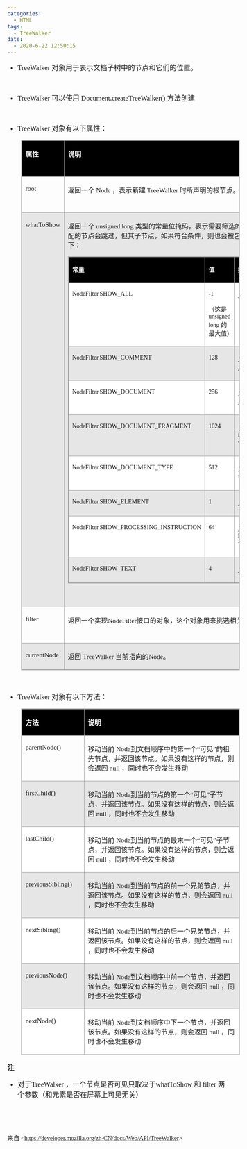 ```yaml
---
categories:
  - HTML
tags:
  - TreeWalker
date:
  - 2020-6-22 12:50:15
---
```


<ul style="list-style-type:disc">
    <li><span style="font-size:12.0pt"><span style="font-family:&quot;Comic Sans MS&quot;">TreeWalker
            </span></span><span style="font-size:12.0pt"><span
                style="font-family:&quot;Microsoft YaHei UI&quot;">对象用于表示文档子树中的节点和它们的位置。</span></span></li>
</ul>
<p><span style="font-size:12.0pt"><span style="font-family:&quot;Comic Sans MS&quot;">&nbsp;</span></span></p>
<ul style="list-style-type:disc">
    <li><span style="font-size:12.0pt"><span style="font-family:&quot;Comic Sans MS&quot;">TreeWalker
            </span></span><span style="font-size:12.0pt"><span
                style="font-family:&quot;Microsoft YaHei UI&quot;">可以使用</span></span><span
            style="font-size:12.0pt"><span style="font-family:&quot;Comic Sans MS&quot;">
                Document.createTreeWalker() </span></span><span style="font-size:12.0pt"><span
                style="font-family:&quot;Microsoft YaHei UI&quot;">方法创建</span></span></li>
</ul>
<p><span style="font-size:12.0pt"><span style="font-family:&quot;Comic Sans MS&quot;">&nbsp;</span></span></p>
<ul style="list-style-type:disc">
    <li><span style="font-size:12.0pt"><span style="font-family:&quot;Comic Sans MS&quot;">TreeWalker</span></span>
        <span style="font-size:12.0pt"><span style="font-family:&quot;Microsoft YaHei UI&quot;">对象有以下属性：</span></span>
    </li>
</ul>
<table summary="" cellspacing="0"
    style="border-collapse:collapse; border-color:#a3a3a3; border-style:solid; border-width:1px; margin-left:32px"
    class=" cke_show_border">
    <tbody>
        <tr>
            <td
                style="background-color:black; border-bottom:1px solid #a3a3a3; border-left:1px solid #a3a3a3; border-right:1px solid #a3a3a3; border-top:1px solid #a3a3a3; vertical-align:top; width:1.2013in">
                <p><span style="font-size:11.5pt"><span style="font-family:&quot;Microsoft YaHei UI&quot;"><span
                                style="color:white"><strong>属性</strong></span></span></span></p>
            </td>
            <td
                style="background-color:black; border-bottom:1px solid #a3a3a3; border-left:1px solid #a3a3a3; border-right:1px solid #a3a3a3; border-top:1px solid #a3a3a3; vertical-align:top; width:7.8944in">
                <p><span style="font-size:11.5pt"><span style="font-family:&quot;Microsoft YaHei UI&quot;"><span
                                style="color:white"><strong>说明</strong></span></span></span></p>
            </td>
            <td
                style="background-color:black; border-bottom:1px solid #a3a3a3; border-left:1px solid #a3a3a3; border-right:1px solid #a3a3a3; border-top:1px solid #a3a3a3; vertical-align:top; width:.5in">
                <p><span style="font-size:11.5pt"><span style="font-family:&quot;Microsoft YaHei UI&quot;"><span
                                style="color:white"><strong>状态</strong></span></span></span></p>
            </td>
        </tr>
        <tr>
            <td
                style="border-bottom:1px solid #a3a3a3; border-left:1px solid #a3a3a3; border-right:1px solid #a3a3a3; border-top:1px solid #a3a3a3; vertical-align:top; width:1.2013in">
                <p><span style="font-size:11.5pt"><span style="font-family:&quot;Comic Sans MS&quot;">root</span></span>
                </p>
            </td>
            <td
                style="border-bottom:1px solid #a3a3a3; border-left:1px solid #a3a3a3; border-right:1px solid #a3a3a3; border-top:1px solid #a3a3a3; vertical-align:top; width:7.8944in">
                <p><span style="font-size:11.5pt"><span
                            style="font-family:&quot;Microsoft YaHei UI&quot;">返回一个</span><span
                            style="font-family:&quot;Comic Sans MS&quot;"> Node </span><span
                            style="font-family:&quot;Microsoft YaHei UI&quot;">，表示新建</span><span
                            style="font-family:&quot;Comic Sans MS&quot;"> TreeWalker </span><span
                            style="font-family:&quot;Microsoft YaHei UI&quot;">时所声明的根节点。</span></span></p>
            </td>
            <td
                style="border-bottom:1px solid #a3a3a3; border-left:1px solid #a3a3a3; border-right:1px solid #a3a3a3; border-top:1px solid #a3a3a3; vertical-align:top; width:.5in">
                <p><span style="font-size:11.5pt"><span
                            style="font-family:&quot;Microsoft YaHei UI&quot;">只读</span></span></p>
            </td>
        </tr>
        <tr>
            <td
                style="background-color:#e7e6e6; border-bottom:1px solid #a3a3a3; border-left:1px solid #a3a3a3; border-right:1px solid #a3a3a3; border-top:1px solid #a3a3a3; vertical-align:top; width:1.2013in">
                <p><span style="font-size:11.5pt"><span
                            style="font-family:&quot;Comic Sans MS&quot;">whatToShow</span></span></p>
            </td>
            <td
                style="background-color:#e7e6e6; border-bottom:1px solid #a3a3a3; border-left:1px solid #a3a3a3; border-right:1px solid #a3a3a3; border-top:1px solid #a3a3a3; vertical-align:top; width:7.9847in">
                <p><span style="font-size:11.5pt"><span
                            style="font-family:&quot;Microsoft YaHei UI&quot;">返回一个</span><span
                            style="font-family:&quot;Comic Sans MS&quot;"> unsigned long </span><span
                            style="font-family:&quot;Microsoft YaHei UI&quot;">类型的常量位掩码，表示需要筛选的</span><span
                            style="font-family:&quot;Comic Sans MS&quot;">Node </span><span
                            style="font-family:&quot;Microsoft YaHei UI&quot;">类型。不匹配的节点会跳过，但其子节点，如果符合条件，则也会被包含。可能的值如下：</span></span>
                </p>
                <table summary="" cellspacing="0"
                    style="border-collapse:collapse; border-color:#a3a3a3; border-style:solid; border-width:1px; "
                    class=" cke_show_border">
                    <tbody>
                        <tr>
                            <td
                                style="background-color:black; border-bottom:1px solid #a3a3a3; border-left:1px solid #a3a3a3; border-right:1px solid #a3a3a3; border-top:1px solid #a3a3a3; vertical-align:top; width:3.7722in">
                                <p><span style="font-size:10.5pt"><span
                                            style="font-family:&quot;Microsoft YaHei UI&quot;"><span
                                                style="color:white"><strong>常量</strong></span></span></span></p>
                            </td>
                            <td
                                style="background-color:black; border-bottom:1px solid #a3a3a3; border-left:1px solid #a3a3a3; border-right:1px solid #a3a3a3; border-top:1px solid #a3a3a3; vertical-align:top; width:1.3506in">
                                <p><span style="font-size:10.5pt"><span
                                            style="font-family:&quot;Microsoft YaHei UI&quot;"><span
                                                style="color:white"><strong>值</strong></span></span></span></p>
                            </td>
                            <td
                                style="background-color:black; border-bottom:1px solid #a3a3a3; border-left:1px solid #a3a3a3; border-right:1px solid #a3a3a3; border-top:1px solid #a3a3a3; vertical-align:top; width:2.1576in">
                                <p><span style="font-size:10.5pt"><span
                                            style="font-family:&quot;Microsoft YaHei UI&quot;"><span
                                                style="color:white"><strong>描述</strong></span></span></span></p>
                            </td>
                        </tr>
                        <tr>
                            <td
                                style="background-color:white; border-bottom:1px solid #a3a3a3; border-left:1px solid #a3a3a3; border-right:1px solid #a3a3a3; border-top:1px solid #a3a3a3; vertical-align:top; width:3.7722in">
                                <p><span style="font-size:10.5pt"><span
                                            style="font-family:&quot;Comic Sans MS&quot;">NodeFilter.SHOW_ALL</span></span>
                                </p>
                            </td>
                            <td
                                style="background-color:white; border-bottom:1px solid #a3a3a3; border-left:1px solid #a3a3a3; border-right:1px solid #a3a3a3; border-top:1px solid #a3a3a3; vertical-align:top; width:1.3506in">
                                <p><span style="font-size:10.5pt"><span
                                            style="font-family:&quot;Comic Sans MS&quot;">-1</span></span></p>
                                <p><span style="font-size:10.5pt"><span
                                            style="font-family:&quot;Microsoft YaHei UI&quot;">（这是</span><span
                                            style="font-family:&quot;Comic Sans MS&quot;"> unsigned long
                                        </span><span
                                            style="font-family:&quot;Microsoft YaHei UI&quot;">的最大值）</span></span>
                                </p>
                            </td>
                            <td
                                style="background-color:white; border-bottom:1px solid #a3a3a3; border-left:1px solid #a3a3a3; border-right:1px solid #a3a3a3; border-top:1px solid #a3a3a3; vertical-align:top; width:2.1576in">
                                <p><span style="font-size:10.5pt"><span
                                            style="font-family:&quot;Microsoft YaHei UI&quot;">显示所有节点。</span></span>
                                </p>
                            </td>
                        </tr>
                        <tr>
                            <td
                                style="border-bottom:1px solid #a3a3a3; border-left:1px solid #a3a3a3; border-right:1px solid #a3a3a3; border-top:1px solid #a3a3a3; vertical-align:top; width:3.7722in">
                                <p><span style="font-size:10.5pt"><span
                                            style="font-family:&quot;Comic Sans MS&quot;">NodeFilter.SHOW_COMMENT</span></span>
                                </p>
                            </td>
                            <td
                                style="border-bottom:1px solid #a3a3a3; border-left:1px solid #a3a3a3; border-right:1px solid #a3a3a3; border-top:1px solid #a3a3a3; vertical-align:top; width:1.3506in">
                                <p><span style="font-size:10.5pt"><span
                                            style="font-family:&quot;Comic Sans MS&quot;">128</span></span></p>
                            </td>
                            <td
                                style="border-bottom:1px solid #a3a3a3; border-left:1px solid #a3a3a3; border-right:1px solid #a3a3a3; border-top:1px solid #a3a3a3; vertical-align:top; width:2.1576in">
                                <p><span style="font-size:10.5pt"><span
                                            style="font-family:&quot;Microsoft YaHei UI&quot;">显示</span><span
                                            style="font-family:&quot;Comic Sans MS&quot;"> Comment</span><span
                                            style="font-family:&quot;Microsoft YaHei UI&quot;">节点。</span></span></p>
                            </td>
                        </tr>
                        <tr>
                            <td
                                style="background-color:white; border-bottom:1px solid #a3a3a3; border-left:1px solid #a3a3a3; border-right:1px solid #a3a3a3; border-top:1px solid #a3a3a3; vertical-align:top; width:3.7722in">
                                <p><span style="font-size:10.5pt"><span
                                            style="font-family:&quot;Comic Sans MS&quot;">NodeFilter.SHOW_DOCUMENT</span></span>
                                </p>
                            </td>
                            <td
                                style="background-color:white; border-bottom:1px solid #a3a3a3; border-left:1px solid #a3a3a3; border-right:1px solid #a3a3a3; border-top:1px solid #a3a3a3; vertical-align:top; width:1.3506in">
                                <p><span style="font-size:10.5pt"><span
                                            style="font-family:&quot;Comic Sans MS&quot;">256</span></span></p>
                            </td>
                            <td
                                style="background-color:white; border-bottom:1px solid #a3a3a3; border-left:1px solid #a3a3a3; border-right:1px solid #a3a3a3; border-top:1px solid #a3a3a3; vertical-align:top; width:2.1576in">
                                <p><span style="font-size:10.5pt"><span
                                            style="font-family:&quot;Microsoft YaHei UI&quot;">显示</span><span
                                            style="font-family:&quot;Comic Sans MS&quot;"> Document</span><span
                                            style="font-family:&quot;Microsoft YaHei UI&quot;">节点。</span></span></p>
                            </td>
                        </tr>
                        <tr>
                            <td
                                style="border-bottom:1px solid #a3a3a3; border-left:1px solid #a3a3a3; border-right:1px solid #a3a3a3; border-top:1px solid #a3a3a3; vertical-align:top; width:3.7722in">
                                <p><span style="font-size:10.5pt"><span
                                            style="font-family:&quot;Comic Sans MS&quot;">NodeFilter.SHOW_DOCUMENT_FRAGMENT</span></span>
                                </p>
                            </td>
                            <td
                                style="border-bottom:1px solid #a3a3a3; border-left:1px solid #a3a3a3; border-right:1px solid #a3a3a3; border-top:1px solid #a3a3a3; vertical-align:top; width:1.3506in">
                                <p><span style="font-size:10.5pt"><span
                                            style="font-family:&quot;Comic Sans MS&quot;">1024</span></span></p>
                            </td>
                            <td
                                style="border-bottom:1px solid #a3a3a3; border-left:1px solid #a3a3a3; border-right:1px solid #a3a3a3; border-top:1px solid #a3a3a3; vertical-align:top; width:2.2222in">
                                <p><span style="font-size:10.5pt"><span
                                            style="font-family:&quot;Microsoft YaHei UI&quot;">显示</span><span
                                            style="font-family:&quot;Comic Sans MS&quot;">
                                            DocumentFragment</span><span
                                            style="font-family:&quot;Microsoft YaHei UI&quot;">节点。</span></span></p>
                            </td>
                        </tr>
                        <tr>
                            <td
                                style="background-color:white; border-bottom:1px solid #a3a3a3; border-left:1px solid #a3a3a3; border-right:1px solid #a3a3a3; border-top:1px solid #a3a3a3; vertical-align:top; width:3.7722in">
                                <p><span style="font-size:10.5pt"><span
                                            style="font-family:&quot;Comic Sans MS&quot;">NodeFilter.SHOW_DOCUMENT_TYPE</span></span>
                                </p>
                            </td>
                            <td
                                style="background-color:white; border-bottom:1px solid #a3a3a3; border-left:1px solid #a3a3a3; border-right:1px solid #a3a3a3; border-top:1px solid #a3a3a3; vertical-align:top; width:1.3506in">
                                <p><span style="font-size:10.5pt"><span
                                            style="font-family:&quot;Comic Sans MS&quot;">512</span></span></p>
                            </td>
                            <td
                                style="background-color:white; border-bottom:1px solid #a3a3a3; border-left:1px solid #a3a3a3; border-right:1px solid #a3a3a3; border-top:1px solid #a3a3a3; vertical-align:top; width:2.1854in">
                                <p><span style="font-size:10.5pt"><span
                                            style="font-family:&quot;Microsoft YaHei UI&quot;">显示</span><span
                                            style="font-family:&quot;Comic Sans MS&quot;"> DocumentType</span><span
                                            style="font-family:&quot;Microsoft YaHei UI&quot;">节点。</span></span></p>
                            </td>
                        </tr>
                        <tr>
                            <td
                                style="border-bottom:1px solid #a3a3a3; border-left:1px solid #a3a3a3; border-right:1px solid #a3a3a3; border-top:1px solid #a3a3a3; vertical-align:top; width:3.7722in">
                                <p><span style="font-size:10.5pt"><span
                                            style="font-family:&quot;Comic Sans MS&quot;">NodeFilter.SHOW_ELEMENT</span></span>
                                </p>
                            </td>
                            <td
                                style="border-bottom:1px solid #a3a3a3; border-left:1px solid #a3a3a3; border-right:1px solid #a3a3a3; border-top:1px solid #a3a3a3; vertical-align:top; width:1.3506in">
                                <p><span style="font-size:10.5pt"><span
                                            style="font-family:&quot;Comic Sans MS&quot;">1</span></span></p>
                            </td>
                            <td
                                style="border-bottom:1px solid #a3a3a3; border-left:1px solid #a3a3a3; border-right:1px solid #a3a3a3; border-top:1px solid #a3a3a3; vertical-align:top; width:2.1576in">
                                <p><span style="font-size:10.5pt"><span
                                            style="font-family:&quot;Microsoft YaHei UI&quot;">显示</span><span
                                            style="font-family:&quot;Comic Sans MS&quot;"> Element</span><span
                                            style="font-family:&quot;Microsoft YaHei UI&quot;">节点。</span></span></p>
                            </td>
                        </tr>
                        <tr>
                            <td
                                style="background-color:white; border-bottom:1px solid #a3a3a3; border-left:1px solid #a3a3a3; border-right:1px solid #a3a3a3; border-top:1px solid #a3a3a3; vertical-align:top; width:3.7722in">
                                <p><span style="font-size:10.5pt"><span
                                            style="font-family:&quot;Comic Sans MS&quot;">NodeFilter.SHOW_PROCESSING_INSTRUCTION</span></span>
                                </p>
                            </td>
                            <td
                                style="background-color:white; border-bottom:1px solid #a3a3a3; border-left:1px solid #a3a3a3; border-right:1px solid #a3a3a3; border-top:1px solid #a3a3a3; vertical-align:top; width:1.3506in">
                                <p><span style="font-size:10.5pt"><span
                                            style="font-family:&quot;Comic Sans MS&quot;">64</span></span></p>
                            </td>
                            <td
                                style="background-color:white; border-bottom:1px solid #a3a3a3; border-left:1px solid #a3a3a3; border-right:1px solid #a3a3a3; border-top:1px solid #a3a3a3; vertical-align:top; width:2.25in">
                                <p><span style="font-size:10.5pt"><span
                                            style="font-family:&quot;Microsoft YaHei UI&quot;">显示</span><span
                                            style="font-family:&quot;Comic Sans MS&quot;">
                                            ProcessingInstruction</span><span
                                            style="font-family:&quot;Microsoft YaHei UI&quot;">节点</span></span></p>
                            </td>
                        </tr>
                        <tr>
                            <td
                                style="border-bottom:1px solid #a3a3a3; border-left:1px solid #a3a3a3; border-right:1px solid #a3a3a3; border-top:1px solid #a3a3a3; vertical-align:top; width:3.7722in">
                                <p><span style="font-size:10.5pt"><span
                                            style="font-family:&quot;Comic Sans MS&quot;">NodeFilter.SHOW_TEXT</span></span>
                                </p>
                            </td>
                            <td
                                style="border-bottom:1px solid #a3a3a3; border-left:1px solid #a3a3a3; border-right:1px solid #a3a3a3; border-top:1px solid #a3a3a3; vertical-align:top; width:1.3506in">
                                <p><span style="font-size:10.5pt"><span
                                            style="font-family:&quot;Comic Sans MS&quot;">4</span></span></p>
                            </td>
                            <td
                                style="border-bottom:1px solid #a3a3a3; border-left:1px solid #a3a3a3; border-right:1px solid #a3a3a3; border-top:1px solid #a3a3a3; vertical-align:top; width:2.1576in">
                                <p><span style="font-size:10.5pt"><span
                                            style="font-family:&quot;Microsoft YaHei UI&quot;">显示</span><span
                                            style="font-family:&quot;Comic Sans MS&quot;"> Text</span><span
                                            style="font-family:&quot;Microsoft YaHei UI&quot;">节点。</span></span></p>
                            </td>
                        </tr>
                    </tbody>
                </table>
                <p><span style="font-size:11.5pt"><span
                            style="font-family:&quot;Comic Sans MS&quot;">&nbsp;</span></span></p>
            </td>
            <td
                style="background-color:#e7e6e6; border-bottom:1px solid #a3a3a3; border-left:1px solid #a3a3a3; border-right:1px solid #a3a3a3; border-top:1px solid #a3a3a3; vertical-align:top; width:.5in">
                <p><span style="font-size:11.5pt"><span
                            style="font-family:&quot;Microsoft YaHei UI&quot;">只读</span></span></p>
            </td>
        </tr>
        <tr>
            <td
                style="border-bottom:1px solid #a3a3a3; border-left:1px solid #a3a3a3; border-right:1px solid #a3a3a3; border-top:1px solid #a3a3a3; vertical-align:top; width:1.2013in">
                <p><span style="font-size:11.5pt"><span
                            style="font-family:&quot;Comic Sans MS&quot;">filter</span></span></p>
            </td>
            <td
                style="border-bottom:1px solid #a3a3a3; border-left:1px solid #a3a3a3; border-right:1px solid #a3a3a3; border-top:1px solid #a3a3a3; vertical-align:top; width:7.8944in">
                <p><span style="font-size:11.5pt"><span
                            style="font-family:&quot;Microsoft YaHei UI&quot;">返回一个实现</span><span
                            style="font-family:&quot;Comic Sans MS&quot;">NodeFilter</span><span
                            style="font-family:&quot;Microsoft YaHei UI&quot;">接口的对象，这个对象用来挑选相关的节点</span></span></p>
            </td>
            <td
                style="border-bottom:1px solid #a3a3a3; border-left:1px solid #a3a3a3; border-right:1px solid #a3a3a3; border-top:1px solid #a3a3a3; vertical-align:top; width:.5in">
                <p><span style="font-size:11.5pt"><span
                            style="font-family:&quot;Microsoft YaHei UI&quot;">只读</span></span></p>
            </td>
        </tr>
        <tr>
            <td
                style="background-color:#e7e6e6; border-bottom:1px solid #a3a3a3; border-left:1px solid #a3a3a3; border-right:1px solid #a3a3a3; border-top:1px solid #a3a3a3; vertical-align:top; width:1.2013in">
                <p><span style="font-size:11.5pt"><span
                            style="font-family:&quot;Comic Sans MS&quot;">currentNode</span></span></p>
            </td>
            <td
                style="background-color:#e7e6e6; border-bottom:1px solid #a3a3a3; border-left:1px solid #a3a3a3; border-right:1px solid #a3a3a3; border-top:1px solid #a3a3a3; vertical-align:top; width:7.8944in">
                <p><span style="font-size:11.5pt"><span
                            style="font-family:&quot;Microsoft YaHei UI&quot;">返回</span><span
                            style="font-family:&quot;Comic Sans MS&quot;"> TreeWalker </span><span
                            style="font-family:&quot;Microsoft YaHei UI&quot;">当前指向的</span><span
                            style="font-family:&quot;Comic Sans MS&quot;">Node</span><span
                            style="font-family:&quot;Microsoft YaHei UI&quot;">。</span></span></p>
            </td>
            <td
                style="background-color:#e7e6e6; border-bottom:1px solid #a3a3a3; border-left:1px solid #a3a3a3; border-right:1px solid #a3a3a3; border-top:1px solid #a3a3a3; vertical-align:top; width:.5in">
                <p><span style="font-size:11.5pt"><span
                            style="font-family:&quot;Comic Sans MS&quot;">&nbsp;</span></span></p>
            </td>
        </tr>
    </tbody>
</table>
<p><span style="font-size:12.0pt"><span style="font-family:&quot;Comic Sans MS&quot;">&nbsp;</span></span></p>
<ul style="list-style-type:disc">
    <li><span style="font-size:12.0pt"><span style="font-family:&quot;Comic Sans MS&quot;">TreeWalker</span></span>
        <span style="font-size:12.0pt"><span style="font-family:&quot;Microsoft YaHei UI&quot;">对象有以下方法：</span></span>
    </li>
</ul>
<table summary="" cellspacing="0"
    style="border-collapse:collapse; border-color:#a3a3a3; border-style:solid; border-width:1px; margin-left:32px"
    class=" cke_show_border">
    <tbody>
        <tr>
            <td
                style="background-color:black; border-bottom:1px solid #a3a3a3; border-left:1px solid #a3a3a3; border-right:1px solid #a3a3a3; border-top:1px solid #a3a3a3; vertical-align:top; width:1.5319in">
                <p><span style="font-size:11.5pt"><span style="font-family:&quot;Microsoft YaHei UI&quot;"><span
                                style="color:white"><strong>方法</strong></span></span></span></p>
            </td>
            <td
                style="background-color:black; border-bottom:1px solid #a3a3a3; border-left:1px solid #a3a3a3; border-right:1px solid #a3a3a3; border-top:1px solid #a3a3a3; vertical-align:top; width:6.7833in">
                <p><span style="font-size:11.5pt"><span style="font-family:&quot;Microsoft YaHei UI&quot;"><span
                                style="color:white"><strong>说明</strong></span></span></span></p>
            </td>
        </tr>
        <tr>
            <td
                style="border-bottom:1px solid #a3a3a3; border-left:1px solid #a3a3a3; border-right:1px solid #a3a3a3; border-top:1px solid #a3a3a3; vertical-align:top; width:1.5319in">
                <p><span style="font-size:11.5pt"><span
                            style="font-family:&quot;Comic Sans MS&quot;">parentNode()</span></span></p>
            </td>
            <td
                style="border-bottom:1px solid #a3a3a3; border-left:1px solid #a3a3a3; border-right:1px solid #a3a3a3; border-top:1px solid #a3a3a3; vertical-align:top; width:6.7833in">
                <p><span style="font-size:11.5pt"><span
                            style="font-family:&quot;Microsoft YaHei UI&quot;">移动当前</span><span
                            style="font-family:&quot;Comic Sans MS&quot;"> Node</span><span
                            style="font-family:&quot;Microsoft YaHei UI&quot;">到文档顺序中的第一个“可见”的祖先节点，并返回该节点。如果没有这样的节点，则会返回</span><span
                            style="font-family:&quot;Comic Sans MS&quot;"> null </span><span
                            style="font-family:&quot;Microsoft YaHei UI&quot;">，同时也不会发生移动</span></span></p>
            </td>
        </tr>
        <tr>
            <td
                style="background-color:#e7e6e6; border-bottom:1px solid #a3a3a3; border-left:1px solid #a3a3a3; border-right:1px solid #a3a3a3; border-top:1px solid #a3a3a3; vertical-align:top; width:1.5319in">
                <p><span style="font-size:11.5pt"><span
                            style="font-family:&quot;Comic Sans MS&quot;">firstChild()</span></span></p>
            </td>
            <td
                style="background-color:#e7e6e6; border-bottom:1px solid #a3a3a3; border-left:1px solid #a3a3a3; border-right:1px solid #a3a3a3; border-top:1px solid #a3a3a3; vertical-align:top; width:6.7833in">
                <p><span style="font-size:11.5pt"><span
                            style="font-family:&quot;Microsoft YaHei UI&quot;">移动当前</span><span
                            style="font-family:&quot;Comic Sans MS&quot;"> Node</span><span
                            style="font-family:&quot;Microsoft YaHei UI&quot;">到当前节点的第一个“可见”子节点，并返回该节点。如果没有这样的节点，则会返回</span><span
                            style="font-family:&quot;Comic Sans MS&quot;"> null </span><span
                            style="font-family:&quot;Microsoft YaHei UI&quot;">，同时也不会发生移动</span></span></p>
            </td>
        </tr>
        <tr>
            <td
                style="background-color:white; border-bottom:1px solid #a3a3a3; border-left:1px solid #a3a3a3; border-right:1px solid #a3a3a3; border-top:1px solid #a3a3a3; vertical-align:top; width:1.5319in">
                <p><span style="font-size:11.5pt"><span
                            style="font-family:&quot;Comic Sans MS&quot;">lastChild()</span></span></p>
            </td>
            <td
                style="background-color:white; border-bottom:1px solid #a3a3a3; border-left:1px solid #a3a3a3; border-right:1px solid #a3a3a3; border-top:1px solid #a3a3a3; vertical-align:top; width:6.7833in">
                <p><span style="font-size:11.5pt"><span
                            style="font-family:&quot;Microsoft YaHei UI&quot;">移动当前</span><span
                            style="font-family:&quot;Comic Sans MS&quot;"> Node</span><span
                            style="font-family:&quot;Microsoft YaHei UI&quot;">到当前节点的最末一个“可见”子节点，并返回该节点。如果没有这样的节点，则会返回</span><span
                            style="font-family:&quot;Comic Sans MS&quot;"> null </span><span
                            style="font-family:&quot;Microsoft YaHei UI&quot;">，同时也不会发生移动</span></span></p>
            </td>
        </tr>
        <tr>
            <td
                style="background-color:#e7e6e6; border-bottom:1px solid #a3a3a3; border-left:1px solid #a3a3a3; border-right:1px solid #a3a3a3; border-top:1px solid #a3a3a3; vertical-align:top; width:1.5319in">
                <p><span style="font-size:11.5pt"><span
                            style="font-family:&quot;Comic Sans MS&quot;">previousSibling()</span></span></p>
            </td>
            <td
                style="background-color:#e7e6e6; border-bottom:1px solid #a3a3a3; border-left:1px solid #a3a3a3; border-right:1px solid #a3a3a3; border-top:1px solid #a3a3a3; vertical-align:top; width:6.8194in">
                <p><span style="font-size:11.5pt"><span
                            style="font-family:&quot;Microsoft YaHei UI&quot;">移动当前</span><span
                            style="font-family:&quot;Comic Sans MS&quot;"> Node</span><span
                            style="font-family:&quot;Microsoft YaHei UI&quot;">到当前节点的前一个兄弟节点，并返回该节点。如果没有这样的节点，则会返回</span><span
                            style="font-family:&quot;Comic Sans MS&quot;"> null </span><span
                            style="font-family:&quot;Microsoft YaHei UI&quot;">，同时也不会发生移动</span></span></p>
            </td>
        </tr>
        <tr>
            <td
                style="background-color:white; border-bottom:1px solid #a3a3a3; border-left:1px solid #a3a3a3; border-right:1px solid #a3a3a3; border-top:1px solid #a3a3a3; vertical-align:top; width:1.5319in">
                <p><span style="font-size:11.5pt"><span
                            style="font-family:&quot;Comic Sans MS&quot;">nextSibling()</span></span></p>
            </td>
            <td
                style="background-color:white; border-bottom:1px solid #a3a3a3; border-left:1px solid #a3a3a3; border-right:1px solid #a3a3a3; border-top:1px solid #a3a3a3; vertical-align:top; width:6.8194in">
                <p><span style="font-size:11.5pt"><span
                            style="font-family:&quot;Microsoft YaHei UI&quot;">移动当前</span><span
                            style="font-family:&quot;Comic Sans MS&quot;"> Node</span><span
                            style="font-family:&quot;Microsoft YaHei UI&quot;">到当前节点的后一个兄弟节点，并返回该节点。如果没有这样的节点，则会返回</span><span
                            style="font-family:&quot;Comic Sans MS&quot;"> null </span><span
                            style="font-family:&quot;Microsoft YaHei UI&quot;">，同时也不会发生移动</span></span></p>
            </td>
        </tr>
        <tr>
            <td
                style="background-color:#e7e6e6; border-bottom:1px solid #a3a3a3; border-left:1px solid #a3a3a3; border-right:1px solid #a3a3a3; border-top:1px solid #a3a3a3; vertical-align:top; width:1.5319in">
                <p><span style="font-size:11.5pt"><span
                            style="font-family:&quot;Comic Sans MS&quot;">previousNode()</span></span></p>
            </td>
            <td
                style="background-color:#e7e6e6; border-bottom:1px solid #a3a3a3; border-left:1px solid #a3a3a3; border-right:1px solid #a3a3a3; border-top:1px solid #a3a3a3; vertical-align:top; width:6.7833in">
                <p><span style="font-size:11.5pt"><span
                            style="font-family:&quot;Microsoft YaHei UI&quot;">移动当前</span><span
                            style="font-family:&quot;Comic Sans MS&quot;"> Node</span><span
                            style="font-family:&quot;Microsoft YaHei UI&quot;">到文档顺序中前一个节点，并返回该节点。如果没有这样的节点，则会返回</span><span
                            style="font-family:&quot;Comic Sans MS&quot;"> null </span><span
                            style="font-family:&quot;Microsoft YaHei UI&quot;">，同时也不会发生移动</span></span></p>
            </td>
        </tr>
        <tr>
            <td
                style="background-color:white; border-bottom:1px solid #a3a3a3; border-left:1px solid #a3a3a3; border-right:1px solid #a3a3a3; border-top:1px solid #a3a3a3; vertical-align:top; width:1.5319in">
                <p><span style="font-size:11.5pt"><span
                            style="font-family:&quot;Comic Sans MS&quot;">nextNode()</span></span></p>
            </td>
            <td
                style="background-color:white; border-bottom:1px solid #a3a3a3; border-left:1px solid #a3a3a3; border-right:1px solid #a3a3a3; border-top:1px solid #a3a3a3; vertical-align:top; width:6.7833in">
                <p><span style="font-size:11.5pt"><span
                            style="font-family:&quot;Microsoft YaHei UI&quot;">移动当前</span><span
                            style="font-family:&quot;Comic Sans MS&quot;"> Node</span><span
                            style="font-family:&quot;Microsoft YaHei UI&quot;">到文档顺序中下一个节点，并返回该节点。如果没有这样的节点，则会返回</span><span
                            style="font-family:&quot;Comic Sans MS&quot;"> null </span><span
                            style="font-family:&quot;Microsoft YaHei UI&quot;">，同时也不会发生移动</span></span></p>
            </td>
        </tr>
    </tbody>
</table>
<p><span style="font-size:12.0pt"><span
            style="font-family:&quot;Microsoft YaHei UI&quot;"><strong>注</strong></span></span></p>
<ul style="list-style-type:disc">
    <li><span style="font-size:12.0pt"><span style="font-family:&quot;Microsoft YaHei UI&quot;">对于</span></span><span
            style="font-size:12.0pt"><span style="font-family:&quot;Comic Sans MS&quot;">TreeWalker
            </span></span><span style="font-size:12.0pt"><span
                style="font-family:&quot;Microsoft YaHei UI&quot;">，一个节点是否可见只取决于</span></span><span
            style="font-size:12.0pt"><span style="font-family:&quot;Comic Sans MS&quot;">whatToShow
            </span></span><span style="font-size:12.0pt"><span
                style="font-family:&quot;Microsoft YaHei UI&quot;">和</span></span><span style="font-size:12.0pt"><span
                style="font-family:&quot;Comic Sans MS&quot;"> filter </span></span><span style="font-size:12.0pt"><span
                style="font-family:&quot;Microsoft YaHei UI&quot;">两个参数（和元素是否在屏幕上可见无关）</span></span></li>
</ul>
<p><span style="font-size:12.0pt"><span style="font-family:&quot;Comic Sans MS&quot;">&nbsp;</span></span></p>
<p><span style="font-size:12.0pt"><span style="font-family:&quot;Comic Sans MS&quot;">&nbsp;</span></span></p>
<p><span style="font-family:&quot;Microsoft YaHei UI&quot;">来自</span><span
        style="font-family:&quot;Comic Sans MS&quot;"> &lt;</span><a
        data-cke-saved-href="https://developer.mozilla.org/zh-CN/docs/Web/API/TreeWalker"
        href="https://developer.mozilla.org/zh-CN/docs/Web/API/TreeWalker"><span
            style="font-family:&quot;Comic Sans MS&quot;">https://developer.mozilla.org/zh-CN/docs/Web/API/TreeWalker</span></a><span
        style="font-family:&quot;Comic Sans MS&quot;">&gt; </span></p>
